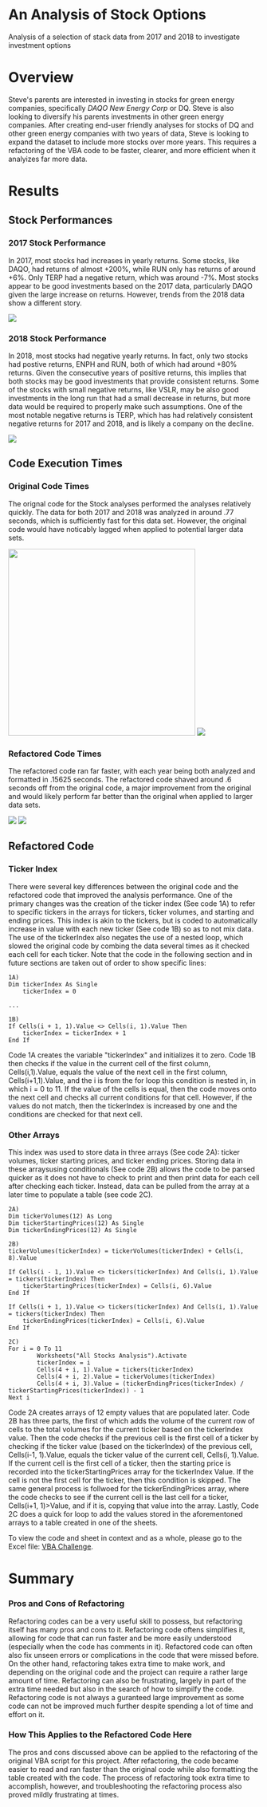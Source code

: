 # An Analysis of Stock Options

Analysis of a selection of stack data from 2017 and 2018 to investigate investment options

# Overview

Steve's parents are interested in investing in stocks for green energy companies, specifically *DAQO New Energy Corp* or DQ. Steve is also looking to diversify his parents investments in other green energy companies. After creating end-user friendly analyses for stocks of DQ and other green energy companies with two years of data, Steve is looking to expand the dataset to include more stocks over more years. This requires a refactoring of the VBA code to be faster, clearer, and more efficient when it analyizes far more data.

# Results

## Stock Performances

### 2017 Stock Performance

In 2017, most stocks had increases in yearly returns. Some stocks, like DAQO, had returns of almost +200%, while RUN only has returns of around +6%. Only TERP had a negative return, which was around -7%. Most stocks appear to be good investments based on the 2017 data, particularly DAQO given the large increase on returns. However, trends from the 2018 data show a different story.

<img src=https://github.com/bradleywb426/stock-analysis/blob/main/Resources/VBA_Challenge_2017_Results.PNG>

### 2018 Stock Performance

In 2018, most stocks had negative yearly returns. In fact, only two stocks had postive returns, ENPH and RUN, both of which had around +80% returns. Given the consecutive years of positive returns, this implies that both stocks may be good investments that provide consistent returns. Some of the stocks with small negative returns, like VSLR, may be also good investments in the long run that had a small decrease in returns, but more data would be required to properly make such assumptions. One of the most notable negative returns is TERP, which has had relatively consistent negative returns for 2017 and 2018, and is likely a company on the decline. 

<img src=https://github.com/bradleywb426/stock-analysis/blob/main/Resources/VBA_Challenge_2018_Results.PNG.jpg>

## Code Execution Times

### Original Code Times

The orignal code for the Stock analyses performed the analyses relatively quickly. The data for both 2017 and 2018 was analyzed in around .77 seconds, which is sufficiently fast for this data set. However, the original code would have noticably lagged when applied to potential larger data sets. 

<img src=https://github.com/bradleywb426/stock-analysis/blob/main/Resources/Green_Book_2017.PNG width=375> <img src=https://github.com/bradleywb426/stock-analysis/blob/main/Resources/Green_Book_2018.PNG>

### Refactored Code Times

The refactored code ran far faster, with each year being both analyzed and formatted in .15625 seconds. The refactored code shaved around .6 seconds off from the original code, a major improvement from the original and would likely perform far better than the original when applied to larger data sets. 

<img src=https://github.com/bradleywb426/stock-analysis/blob/main/Resources/VBA_Challenge_2017.PNG> <img src=https://github.com/bradleywb426/stock-analysis/blob/main/Resources/VBA_Challenge_2018.PNG>

## Refactored Code

### Ticker Index

There were several key differences between the original code and the refactored code that improved the analysis performance. One of the primary changes was the creation of the ticker index (See code 1A) to refer to specific tickers in the arrays for tickers, ticker volumes, and starting and ending prices. This index is akin to the tickers, but is coded to automatically increase in value with each new ticker (See code 1B) so as to not mix data. The use of the tickerIndex also negates the use of a nested loop, which slowed the original code by combing the data several times as it checked each cell for each ticker. Note that the code in the following section and in future sections are taken out of order to show specific lines:
```
1A)
Dim tickerIndex As Single
    tickerIndex = 0
    
...
    
1B)
If Cells(i + 1, 1).Value <> Cells(i, 1).Value Then
    tickerIndex = tickerIndex + 1
End If
```
Code 1A creates the variable "tickerIndex" and initializes it to zero. Code 1B then checks if the value in the current cell of the first column, Cells(i,1).Value, equals the value of the next cell in the first column, Cells(i+1,1).Value, and the i is from the for loop this condition is nested in, in which i = 0 to 11. If the value of the cells is equal, then the code moves onto the next cell and checks all current conditions for that cell. However, if the values do not match, then the tickerIndex is increased by one and the conditions are checked for that next cell.

### Other Arrays

This index was used to store data in three arrays (See code 2A): ticker volumes, ticker starting prices, and ticker ending prices. Storing data in these arraysusing conditionals (See code 2B) allows the code to be parsed quicker as it does not have to check to print and then print data for each cell after checking each ticker. Instead, data can be pulled from the array at a later time to populate a table (see code 2C).
```
2A)
Dim tickerVolumes(12) As Long
Dim tickerStartingPrices(12) As Single
Dim tickerEndingPrices(12) As Single

2B)
tickerVolumes(tickerIndex) = tickerVolumes(tickerIndex) + Cells(i, 8).Value

If Cells(i - 1, 1).Value <> tickers(tickerIndex) And Cells(i, 1).Value = tickers(tickerIndex) Then
    tickerStartingPrices(tickerIndex) = Cells(i, 6).Value
End If

If Cells(i + 1, 1).Value <> tickers(tickerIndex) And Cells(i, 1).Value = tickers(tickerIndex) Then
    tickerEndingPrices(tickerIndex) = Cells(i, 6).Value
End If

2C)
For i = 0 To 11   
        Worksheets("All Stocks Analysis").Activate
        tickerIndex = i
        Cells(4 + i, 1).Value = tickers(tickerIndex)
        Cells(4 + i, 2).Value = tickerVolumes(tickerIndex)
        Cells(4 + i, 3).Value = (tickerEndingPrices(tickerIndex) / tickerStartingPrices(tickerIndex)) - 1
Next i
```
Code 2A creates arrays of 12 empty values that are populated later. Code 2B has three parts, the first of which adds the volume of the current row of cells to the total volumes for the current ticker based on the tickerIndex value. Then the code checks if the previous cell is the first cell of a ticker by checking if the ticker value (based on the tickerIndex) of the previous cell, Cells(i-1, 1).Value, equals the ticker value of the current cell, Cells(i, 1).Value. If the current cell is the first cell of a ticker, then the starting price is recorded into the tickerStartingPrices array for the tickerIndex Value. If the cell is not the first cell for the ticker, then this condition is skipped. The same general process is follwoed for the tickerEndingPrices array, where the code checks to see if the current cell is the last cell for a ticker, Cells(i+1, 1)>Value, and if it is, copying that value into the array. Lastly, Code 2C does a quick for loop to add the values stored in the aforementoned arrays to a table created in one of the sheets.

To view the code and sheet in context and as a whole, please go to the Excel file: [VBA Challenge](https://github.com/bradleywb426/stock-analysis/blob/main/VBA_Challenge.xlsm).

# Summary

### Pros and Cons of Refactoring

Refactoring codes can be a very useful skill to possess, but refactoring itself has many pros and cons to it. Refactoring code oftens simplifies it, allowing for code that can run faster and be more easily understood (especially when the code has comments in it). Refactored code can often also fix unseen errors or complications in the code that were missed before. On the other hand, refactoring takes extra time to make work, and depending on the original code and the project can require a rather large amount of time. Refactoring can also be frustrating, largely in part of the extra time needed but also in the search of how to simpilfy the code. Refactoring code is not always a guranteed large improvement as some code can not be improved much further despite spending a lot of time and effort on it.  

### How This Applies to the Refactored Code Here

The pros and cons discussed above can be applied to the refactoring of the original VBA script for this project. After refactoring, the code became easier to read and ran faster than the original code while also formatting the table created with the code. The process of refactoring took extra time to accomplish, however, and troubleshooting the refactoring process also proved mildly frustrating at times.
